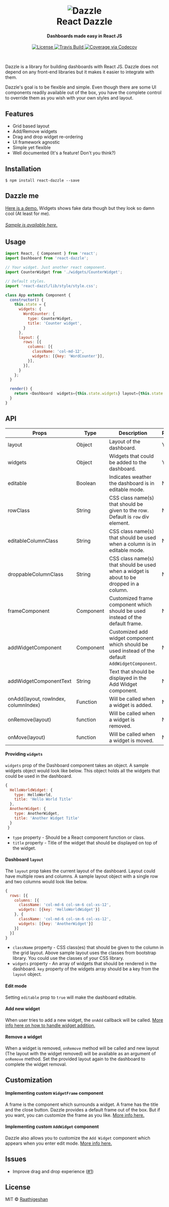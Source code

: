 <h1 align="center">
  <img src="https://raw.githubusercontent.com/Raathigesh/Dazzle/master/docs/Dazzle.png" alt="Dazzle">
   <br>
  React Dazzle
  <br>
  <h4 align="center">Dashboards made easy in React JS</h4>
</h1>

<p align="center">
  <a href="https://github.com/Raathigesh/Dazzle/blob/master/LICENSE">
    <img src="https://img.shields.io/npm/l/express.svg?maxAge=2592000&style=flat-square"
         alt="License">
  </a>
  <a href="https://travis-ci.org/Raathigesh/Dazzle">
    <img src="https://img.shields.io/travis/Raathigesh/Dazzle.svg?style=flat-square"
         alt="Travis Build">
  </a>
  <a href="https://codecov.io/github/Raathigesh/Dazzle?branch=master">
    <img src="https://img.shields.io/codecov/c/github/Raathigesh/Dazzle.svg?style=flat-square" alt="Coverage via Codecov" />
  </a>
</p>
<br>

Dazzle is a library for building dashboards with React JS. Dazzle does not depend on any front-end libraries but it makes it easier to integrate with them.

Dazzle's goal is to be flexible and simple. Even though there are some UI components readily available out of the box, you have the complete control to override them as you wish with your own styles and layout.

## Features
- Grid based layout
- Add/Remove widgets
- Drag and drop widget re-ordering
- UI framework agnostic
- Simple yet flexible
- Well documented (It's a feature! Don't you think?)

## Installation
```
$ npm install react-dazzle --save
```

## Dazzle me
[Here is a demo.](raathigesh.com/dazzle) Widgets shows fake data though but they look so damn cool (At least for me).

###### [Sample is available here.]()

## Usage
```javascript
import React, { Component } from 'react';
import Dashboard from 'react-dazzle';

// Your widget. Just another react component.
import CounterWidget from './widgets/CounterWidget';

// Default styles.
import 'react-dazzl/lib/style/style.css';

class App extends Component {
  constructor() {
    this.state = {      
      widgets: {
        WordCounter: {
          type: CounterWidget,
          title: 'Counter widget',
        }
      },
      layout: {
        rows: [{
          columns: [{
            className: 'col-md-12',
            widgets: [{key: 'WordCounter'}],
          }],
        }],
      }
    };
  }

  render() {
    return <Dashboard  widgets={this.state.widgets} layout={this.state.layout}  />
  }
}
```

## API
| Props | Type| Description | Required |
| --- | --- | --- | --- |
| layout | Object | Layout of the dashboard. | Yes |
| widgets | Object| Widgets that could be added to the dashboard. | Yes |
| editable | Boolean |Indicates weather the dashboard is in editable mode. | No |
| rowClass | String |CSS class name(s) that should be given to the row. Default is `row` div element. | No |
| editableColumnClass | String |CSS class name(s) that should be used when a column is in editable mode. | No |
| droppableColumnClass  | String |CSS class name(s) that should be used when a widget is about to be dropped in a column. | No |
| frameComponent | Component | Customized frame component which should be used instead of the default frame. | No |
| addWidgetComponent | Component | Customized add widget component which should be used instead of the default `AddWidgetComponent`. | No |
| addWidgetComponentText | String | Text that should be displayed in the Add Widget component. | No |
| onAdd(layout, rowIndex, columnIndex) | Function |Will be called when a widget is added.| No |
| onRemove(layout) | function |Will be called when a widget is removed.| No |
| onMove(layout) | function | Will be called when a widget is moved.| No |

#### Providing `widgets`
`widgets` prop of the Dashboard component takes an object. A sample widgets object would look like below. This object holds all the widgets that could be used in the dashboard.

```javascript
{
  HelloWorldWidget: {
    type: HelloWorld,
    title: 'Hello World Title'
  },
  AnotherWidget: {
    type: AnotherWidget,
    title: 'Another Widget Title'
  }
 }
 ```
 - `type` property - Should be a React component function or class.
 - `title` property - Title of the widget that should be displayed on top of the widget.


#### Dashboard `layout`
The `layout` prop takes the current layout of the dashboard. Layout could have multiple rows and columns. A sample layout object with a single row and two columns would look like below.

```javascript
{
  rows: [{
    columns: [{
      className: 'col-md-6 col-sm-6 col-xs-12',
      widgets: [{key: 'HelloWorldWidget'}]
    }, {
      className: 'col-md-6 col-sm-6 col-xs-12',
      widgets: [{key: 'AnotherWidget'}]
    }]
  }]
}
```
- `className`  property - CSS class(es) that should be given to the column in  the grid layout. Above sample layout uses the classes from bootstrap library. You could use the classes of your CSS library.
- `widgets` property - An array of widgets that should be rendered in the dashboard. `key` property of the widgets array should be a key from the `layout` object.

#### Edit mode
Setting `editable` prop to `true` will make the dashboard editable.

#### Add new widget
When user tries to add a new widget, the `onAdd` callback will be called. <a href="https://github.com/Raathigesh/Dazzle/blob/master/docs/AddWidget.md">More info here on how to handle widget addition.</a>

#### Remove a widget
When a widget is removed, `onRemove` method will be called and new layout (The layout with the widget removed) will be available as an argument of `onRemove` method. Set the provided layout again to the dashboard to complete the widget removal.

## Customization

#### Implementing custom `WidgetFrame` component
A frame is the component which surrounds a widget. A frame has the title and the close button. Dazzle provides a default frame out of the box. But if you want, you can customize the frame as you like. <a href="https://github.com/Raathigesh/Dazzle/blob/master/docs/ImplementingACustomFrame.md">More info here.</a>

#### Implementing custom `AddWidget` component
Dazzle also allows you to customize the `Add Widget` component which appears when you enter edit mode. <a href="https://github.com/Raathigesh/Dazzle/blob/master/docs/ImplementingCustomAddWidgetButton.md">More info here.</a>

## Issues
- Improve drag and drop experience ([#1](https://github.com/Raathigesh/Dazzle/issues/1))

## License
MIT © [Raathigeshan](https://twitter.com/Raathigeshan)
